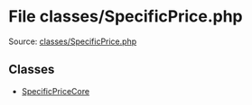 File classes/SpecificPrice.php
=========

Source: [classes/SpecificPrice.php](https://github.com/PrestaShop/PrestaShop/blob/1.6.0.8/classes/SpecificPrice.php)


Classes
-------

* [SpecificPriceCore](class.SpecificPriceCore.md)

